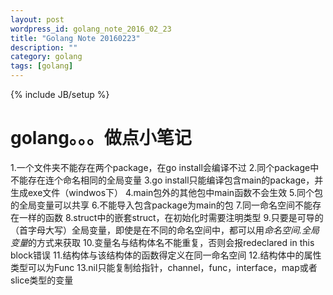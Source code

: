 ```yaml
---
layout: post
wordpress_id: golang_note_2016_02_23
title: "Golang Note 20160223"
description: ""
category: golang
tags: [golang]
---
```

{% include JB/setup %}

# golang。。。做点小笔记

1.一个文件夹不能存在两个package，在go install会编译不过
2.同个package中不能存在连个命名相同的全局变量
3.go install只能编译包含main的package，并生成exe文件（windwos下）
4.main包外的其他包中main函数不会生效
5.同个包的全局变量可以共享
6.不能导入包含package为main的包
7.同一命名空间不能存在一样的函数
8.struct中的嵌套struct，在初始化时需要注明类型
9.只要是可导的（首字母大写）全局变量，即使是在不同的命名空间中，都可以用*命名空间.全局变量*的方式来获取
10.变量名与结构体名不能重复，否则会报redeclared in this block错误
11.结构体与该结构体的函数得定义在同一命名空间
12.结构体中的属性类型可以为Func
13.nil只能复制给指针，channel，func，interface，map或者slice类型的变量